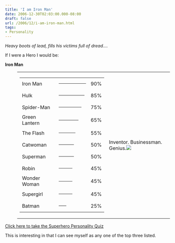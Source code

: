 ```yaml
---
title: 'I am Iron Man'
date: 2006-12-30T02:03:00.000-08:00
draft: false
url: /2006/12/i-am-iron-man.html
tags: 
- Personality
---
```


_Heavy boots of lead, fills his victims full of dread...._  
  
If I were a Hero I would be:  

**Iron Man**

  
  <table style="margin-left: 40px">
  <tr>
	  <td>
	  <table>
		  <tr>
			  <td>Iron Man</td>
			  <td><hr width="90" size="4" align="left" /></td>
			  <td>90%</td>
		  </tr>
		  <tr>
			  <td>Hulk</td>
			  <td><hr width="85" size="4" align="left" /></td>
			  <td>85%</td>
		  </tr>
		  <tr>
			  <td>Spider-Man</td>
			  <td><hr width="75" size="4" align="left" /></td>
			  <td>75%</td>
		  </tr>
		  <tr>
			  <td>Green Lantern</td>
			  <td><hr width="65" size="4" align="left" /></td>
			  <td>65%</td>
		  </tr>
		  <tr>
			  <td>The Flash</td>
			  <td><hr width="55" size="4" align="left" /></td>
			  <td>55%</td>
		  </tr>
		  <tr>
			  <td>Catwoman</td>
			  <td><hr width="50" size="4" align="left" /></td>
			  <td>50%</td>
		  </tr>
		  <tr>
			  <td>Superman</td>
			  <td><hr width="50" size="4" align="left" /></td>
			  <td>50%</td>
		  </tr>
		  <tr>
			  <td>Robin</td>
			  <td><hr width="45" size="4" align="left" /></td>
			  <td>45%</td>
		  </tr>
		<tr>
			<td>Wonder Woman</td>
			<td><hr width="45" size="4" align="left" /></td>
			<td>45%</td>
		</tr>
		<tr>
			<td>Supergirl</td>
			<td><hr width="45" size="4" align="left" /></td><td>45%</td>
		</tr>
		<tr>
			<td>Batman</td>
			<td><hr width="25" size="4" align="left" /></td>
			<td>25%</td>
		</tr>
	</table>
	</td>
	<td>Inventor. Businessman. Genius.<img src="http://www.thesuperheroquiz.com/pics/ironman.jpg" /></td>
</tr>
</table>

<a href="http://www.thesuperheroquiz.com/"> Click here to take the Superhero Personality Quiz</a>

This is interesting in that I can see myself as any one of the top three listed.
  
